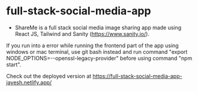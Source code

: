 # full-stack-social-media-app

- ShareMe is a full stack social media image sharing app made using React JS, Tailwind and Sanity (https://www.sanity.io/).

If you run into a error while running the frontend part of the app using windows or mac terminal, use git bash instead and run command "export NODE_OPTIONS=--openssl-legacy-provider" before using command "npm start".

Check out the deployed version at https://full-stack-social-media-app-jayesh.netlify.app/